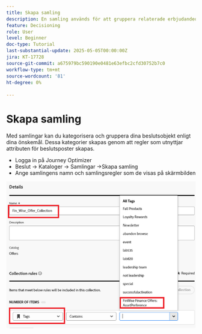 ```yaml
---
title: Skapa samling
description: En samling används för att gruppera relaterade erbjudandeobjekt vid beslut, vilket gör det enklare att hantera och ordna innehåll kring ett specifikt tema, en viss målgrupp eller ett visst kampanjmål.
feature: Decisioning
role: User
level: Beginner
doc-type: Tutorial
last-substantial-update: 2025-05-05T00:00:00Z
jira: KT-17728
source-git-commit: a675979bc590190e0481e63efbc2cfd30752b7c0
workflow-type: tm+mt
source-wordcount: '81'
ht-degree: 0%

---
```


# Skapa samling

Med samlingar kan du kategorisera och gruppera dina beslutsobjekt enligt dina önskemål. Dessa kategorier skapas genom att regler som utnyttjar attributen för beslutsposter skapas.

* Logga in på Journey Optimizer
* Beslut -> Kataloger -> Samlingar ->Skapa samling
* Ange samlingens namn och samlingsregler som de visas på skärmbilden

![create-collection](assets/fin-wise-collection.png)
